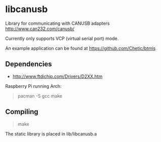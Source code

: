 libcanusb
=========
Library for communicating with CANUSB adapters http://www.can232.com/canusb/

Currently only supports VCP (virtual serial port) mode.

An example application can be found at https://github.com/Chetic/btmis

Dependencies
------------
- http://www.ftdichip.com/Drivers/D2XX.htm

Raspberry Pi running Arch:
> pacman -S gcc make

Compiling
------------
> make

The static library is placed in lib/libcanusb.a
